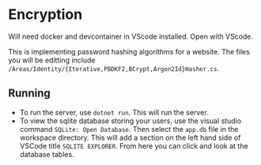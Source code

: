 # Encryption

Will need docker and devcontainer in VScode installed.
Open with VScode.

This is implementing password hashing algorithms for a website. The files you will be editting include `/Areas/Identity/{Iterative,PBDKF2,BCrypt,Argon2Id}Hasher.cs`. 

## Running

* To run the server, use `dotnet run`. This will run the server.
* To view the sqlite database storing your users, use the visual studio command `SQLite: Open Database`. Then select the `app.db` file in the workspace directory. This will add a section on the left hand side of VSCode title `SQLITE EXPLORER`. From here you can click and look at the database tables.



